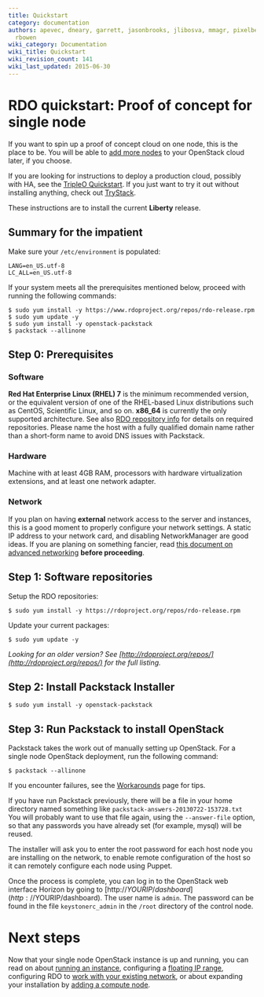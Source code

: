 ```yaml
---
title: Quickstart
category: documentation
authors: apevec, dneary, garrett, jasonbrooks, jlibosva, mmagr, pixelbeat, pmyers,
  rbowen
wiki_category: Documentation
wiki_title: Quickstart
wiki_revision_count: 141
wiki_last_updated: 2015-06-30
---
```


# RDO quickstart: Proof of concept for single node

If you want to spin up a proof of concept cloud on one node, this is the
place to be. You will be able to [add more nodes](Adding_a_compute_node) to your OpenStack cloud later, if you choose.

If you are looking for instructions to deploy a production cloud,
possibly with HA, see the [TripleO Quickstart](/tripleo).
If you just want to try it out without installing anything, check out [TryStack](http://trystack.org). 

These instructions are to install the current **Liberty** release.

## Summary for the impatient

Make sure your `/etc/environment` is populated:
    
    LANG=en_US.utf-8
    LC_ALL=en_US.utf-8

If your system meets all the prerequisites mentioned below, proceed with running the following commands:

    $ sudo yum install -y https://www.rdoproject.org/repos/rdo-release.rpm
    $ sudo yum update -y
    $ sudo yum install -y openstack-packstack
    $ packstack --allinone

## Step 0: Prerequisites

### Software

**Red Hat Enterprise Linux (RHEL) 7** is the minimum recommended version, or 
the equivalent version of one of the RHEL-based Linux distributions such as CentOS, 
Scientific Linux, and so on. **x86_64** is currently the only supported architecture. 
See also [RDO repository info](repositories) for details on required repositories. 
Please name the host with a fully qualified domain name rather than a short-form 
name to avoid DNS issues with Packstack.

### Hardware

Machine with at least 4GB RAM, processors with hardware 
virtualization extensions, and at least one network adapter.

### Network

If you plan on having **external** network access to the 
server and instances, this is a good moment to properly configure your network settings.
A static IP address to your network card, and disabling NetworkManager are good ideas. 
If you are planing on something fancier, read [this document on advanced
networking](https://www.rdoproject.org/networking/neutron-with-existing-external-network/)
**before proceeding**.

## Step 1: Software repositories

Setup the RDO repositories:

    $ sudo yum install -y https://rdoproject.org/repos/rdo-release.rpm
    
Update your current packages:

    $ sudo yum update -y

_Looking for an older version? See [http://rdoproject.org/repos/](http://rdoproject.org/repos/) for the full listing._

## Step 2: Install Packstack Installer

    $ sudo yum install -y openstack-packstack

## Step 3: Run Packstack to install OpenStack

Packstack takes the work out of manually setting up OpenStack. For a single node OpenStack deployment, run the following command:

    $ packstack --allinone

If you encounter failures, see the [Workarounds](Workarounds) page for tips.

If you have run Packstack previously, there will be a file in your home directory named something like `packstack-answers-20130722-153728.txt` You will probably want to use that file again, using the `--answer-file` option, so that any passwords you have already set (for example, mysql) will be reused.

The installer will ask you to enter the root password for each host node you are installing on the network, to enable remote configuration of the host so it can remotely configure each node using Puppet.

Once the process is complete, you can log in to the OpenStack web interface Horizon by going to [http://$YOURIP/dashboard](http://$YOURIP/dashboard). The user name is `admin`. The password can be found in the file `keystonerc_admin` in the `/root` directory of the control node.

# Next steps

Now that your single node OpenStack instance is up and running, you can read on about [running an instance](Running_an_instance), configuring a [floating IP range](Floating_IP_range), configuring RDO to [work with your existing network](Neutron_with_existing_external_network), or about expanding your installation by [adding a compute node](Adding_a_compute_node).

